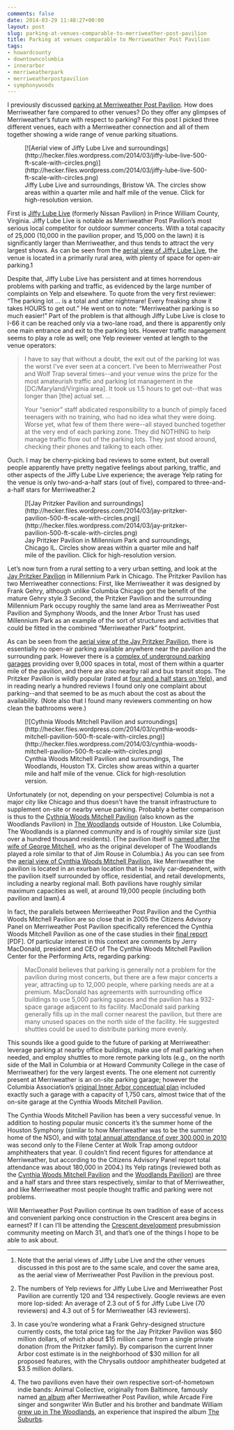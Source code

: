 ```yaml
---
comments: false
date: 2014-03-29 11:48:27+00:00
layout: post
slug: parking-at-venues-comparable-to-merriweather-post-pavilion
title: Parking at venues comparable to Merriweather Post Pavilion
tags:
- howardcounty
- downtowncolumbia
- innerarbor
- merriweatherpark
- merriweatherpostpavilion
- symphonywoods
---
```


I previously discussed [parking at Merriweather Post Pavilion](/2014/03/24/parking-and-the-future-of-merriweather-post-pavilion/). How does Merriweather fare compared to other venues? Do they offer any glimpses of Merriweather’s future with respect to parking? For this post I picked three different venues, each with a Merriweather connection and all of them together showing a wide range of venue parking situations.

<figure markdown="1">
[![Aerial view of Jiffy Lube Live and surroundings](http://hecker.files.wordpress.com/2014/03/jiffy-lube-live-500-ft-scale-with-circles.png)](http://hecker.files.wordpress.com/2014/03/jiffy-lube-live-500-ft-scale-with-circles.png)
<figcaption>Jiffy Lube Live and surroundings, Bristow VA. The circles show areas within a quarter mile and half mile of the venue. Click for high-resolution version.</figcaption>
</figure>



First is [Jiffy Lube Live](http://en.wikipedia.org/wiki/Jiffy_Lube_Live) (formerly Nissan Pavilion) in Prince William County, Virginia. Jiffy Lube Live is notable as Merriweather Post Pavilion’s most serious local competitor for outdoor summer concerts. With a total capacity of 25,000 (10,000 in the pavilion proper, and 15,000 on the lawn) it is significantly larger than Merriweather, and thus tends to attract the very largest shows. As can be seen from the [aerial view of Jiffy Lube Live](https://www.google.com/maps/@38.7866933,-77.5900792,1521m/data=!3m1!1e3), the venue is located in a primarily rural area, with plenty of space for open-air parking.1

Despite that, Jiffy Lube Live has persistent and at times horrendous problems with parking and traffic, as evidenced by the large number of complaints on Yelp and elsewhere. To quote from the very first reviewer: “The parking lot … is a total and utter nightmare!  Every freaking show it takes HOURS to get out.” He went on to note: “Merriweather parking is so much easier!” Part of the problem is that although Jiffy Lube Live is close to I-66 it can be reached only via a two-lane road, and there is apparently only one main entrance and exit to the parking lots. However traffic management seems to play a role as well; one Yelp reviewer vented at length to the venue operators:

<blockquote>I have to say that without a doubt, the exit out of the parking lot was the worst I’ve ever seen at a concert. I’ve been to Merriweather Post and Wolf Trap several times--and your venue wins the prize for the most amateurish traffic and parking lot management in the [DC/Maryland/Virginia area]. It took us 1.5 hours to get out--that was longer than [the] actual set. …

Your “senior” staff abdicated responsibility to a bunch of pimply faced teenagers with no training, who had no idea what they were doing. Worse yet, what few of them there were--all stayed bunched together at the very end of each parking zone. They did NOTHING to help manage traffic flow out of the parking lots. They just stood around, checking their phones and talking to each other.</blockquote>



Ouch. I may be cherry-picking bad reviews to some extent, but overall people apparently have pretty negative feelings about parking, traffic, and other aspects of the Jiffy Lube Live experience; the average Yelp rating for the venue is only two-and-a-half stars (out of five), compared to three-and-a-half stars for Merriweather.2

<figure markdown="1">
[![Jay Pritzker Pavilion and surroundings](http://hecker.files.wordpress.com/2014/03/jay-pritzker-pavilion-500-ft-scale-with-circles.png)](http://hecker.files.wordpress.com/2014/03/jay-pritzker-pavilion-500-ft-scale-with-circles.png)
<figcaption>Jay Pritzker Pavilion in Millennium Park and surroundings, Chicago IL. Circles show areas within a quarter mile and half mile of the pavilion. Click for high-resolution version.</figcaption>
</figure>



Let’s now turn from a rural setting to a very urban setting, and look at the [Jay Pritzker Pavilion](http://en.wikipedia.org/wiki/Jay_Pritzker_Pavilion) in Millennium Park in Chicago. The Pritzker Pavilion has two Merriweather connections: First, like Merriweather it was designed by Frank Gehry, although unlike Columbia Chicago got the benefit of the mature Gehry style.3 Second, the Pritzker Pavilion and the surrounding Millennium Park occupy roughly the same land area as Merriweather Post Pavilion and Symphony Woods, and the Inner Arbor Trust has used Millennium Park as an example of the sort of structures and activities that could be fitted in the combined “Merriweather Park” footprint.

As can be seen from the [aerial view of the Jay Pritzker Pavilion](https://www.google.com/maps/@41.8832734,-87.6204878,1457m/data=!3m1!1e3), there is essentially no open-air parking available anywhere near the pavilion and the surrounding park. However there is a [complex of underground parking garages](http://www.millenniumgarages.com/about/) providing over 9,000 spaces in total, most of them within a quarter mile of the pavilion, and there are also nearby rail and bus transit stops. The Pritzker Pavilion is wildly popular (rated at [four and a half stars on Yelp](http://www.yelp.com/biz/jay-pritzker-pavilion-chicago)), and in reading nearly a hundred reviews I found only one complaint about parking--and that seemed to be as much about the cost as about the availability. (Note also that I found many reviewers commenting on how clean the bathrooms were.)

<figure markdown="1">
[![Cythnia Woods Mitchell Pavilion and surroundings](http://hecker.files.wordpress.com/2014/03/cynthia-woods-mitchell-pavilion-500-ft-scale-with-circles.png)](http://hecker.files.wordpress.com/2014/03/cynthia-woods-mitchell-pavilion-500-ft-scale-with-circles.png)
<figcaption>Cynthia Woods Mitchell Pavilion and surroundings, The Woodlands, Houston TX. Circles show areas within a quarter mile and half mile of the venue. Click for high-resolution version.</figcaption>
</figure>



Unfortunately (or not, depending on your perspective) Columbia is not a major city like Chicago and thus doesn’t have the transit infrastructure to supplement on-site or nearby venue parking. Probably a better comparison is thus to the [Cythnia Woods Mitchell Pavilion](http://en.wikipedia.org/wiki/Cynthia_Woods_Mitchell_Pavilion) (also known as the Woodlands Pavilion) in [The Woodlands](http://en.wikipedia.org/wiki/The_Woodlands,_Texas) outside of Houston. Like Columbia, The Woodlands is a planned community and is of roughly similar size (just over a hundred thousand residents). (The pavilion itself is [named after the wife of George Mitchell](http://www.woodlandscenter.org/history.html), who as the original developer of The Woodlands played a role similar to that of Jim Rouse in Columbia.) As you can see from the [aerial view of Cynthia Woods Mitchell Pavilion](https://www.google.com/maps/@30.1617438,-95.4639081,1599m/data=!3m1!1e3), like Merriweather the pavilion is located in an exurban location that is heavily car-dependent, with the pavilion itself surrounded by office, residential, and retail developments, including a nearby regional mall. Both pavilions have roughly similar maximum capacities as well, at around 19,000 people (including both pavilion and lawn).4

In fact, the parallels between Merriweather Post Pavilion and the Cynthia Woods Mitchell Pavilion are so close that in 2005 the Citizens Advisory Panel on Merriweather Post Pavilion specifically referenced the Cynthia Woods Mitchell Pavilion as one of the case studies in their [final report](http://citeseerx.ist.psu.edu/viewdoc/download?doi=10.1.1.123.774&rep=rep1&type=pdf) [PDF]. Of particular interest in this context are comments by Jerry MacDonald, president and CEO of The Cynthia Woods Mitchell Pavilion Center for the Performing Arts, regarding parking:

<blockquote>MacDonald believes that parking is generally not a problem for the pavilion during most concerts, but there are a few major concerts a year, attracting up to 12,000 people, where parking needs are at a premium. MacDonald has agreements with surrounding office buildings to use 5,000 parking spaces and the pavilion has a 932-space garage adjacent to its facility. MacDonald said parking generally fills up in the mall corner nearest the pavilion, but there are many unused spaces on the north side of the facility. He suggested shuttles could be used to distribute parking more evenly.</blockquote>



This sounds like a good guide to the future of parking at Merriweather: leverage parking at nearby office buildings, make use of mall parking when needed, and employ shuttles to more remote parking lots (e.g., on the north side of the Mall in Columbia or at Howard Community College in the case of Merriweather) for the very largest events. The one element not currently present at Merriweather is an on-site parking garage; however the Columbia Association’s [original Inner Arbor conceptual plan](http://www.scribd.com/doc/122612333/Columbia-Association-Inner-Arbor-Plan-Presentation) included exactly such a garage with a capacity of 1,750 cars, almost twice that of the on-site garage at the Cynthia Woods Mitchell Pavilion.

The Cynthia Woods Mitchell Pavilion has been a very successful venue. In addition to hosting popular music concerts it’s the summer home of the Houston Symphony (similar to how Merriweather was to be the summer home of the NSO), and with [total annual attendance of over 300,000 in 2010](http://www.chron.com/life/hoffman/article/Hoffman-Woodlands-Pavilion-is-No-2-in-the-world-1694146.php) was second only to the Filene Center at Wolk Trap among outdoor amphitheaters that year. (I couldn’t find recent figures for attendance at Merriweather, but according to the Citizens Advisory Panel report total attendance was about 180,000 in 2004.) Its Yelp ratings (reviewed both as the [Cynthia Woods Mitchell Pavilion](http://www.yelp.com/biz/cynthia-woods-mitchell-pavillion-the-woodlands-2) and the [Woodlands Pavilion](http://www.yelp.com/biz/woodlands-pavilion-woodlands)) are three and a half stars and three stars respectively, similar to that of Merriweather, and like Merriweather most people thought traffic and parking were not problems.

Will Merriweather Post Pavilion continue its own tradition of ease of access and convenient parking once construction in the Crescent area begins in earnest? If I can I’ll be attending the [Crescent development](http://www.baltimoresun.com/news/maryland/howard/columbia/ph-ho-cf-howard-hughes-0320-20140318,0,2645175.story) presubmission community meeting on March 31, and that’s one of the things I hope to be able to ask about.
 


* * *



1. Note that the aerial views of Jiffy Lube Live and the other venues discussed in this post are to the same scale, and cover the same area, as the aerial view of Merriweather Post Pavilion in the previous post.

2. The numbers of Yelp reviews for Jiffy Lube Live and Merriweather Post Pavilion are currently 120 and 134 respectively. Google reviews are even more lop-sided: An average of 2.3 out of 5 for Jiffy Lube Live (70 reviewers) and 4.3 out of 5 for Merriweather (43 reviewers).

3. In case you’re wondering what a Frank Gehry-designed structure currently costs, the total price tag for the Jay Pritzker Pavilion was $60 million dollars, of which about $15 million came from a single private donation (from the Pritzker family). By comparison the current Inner Arbor cost estimate is in the neighborhood of $30 million for all proposed features, with the Chrysalis outdoor amphitheater budgeted at $3.5 million dollars.

4. The two pavilions even have their own respective sort-of-hometown indie bands: Animal Collective, originally from Baltimore, famously named [an album](http://en.wikipedia.org/wiki/Merriweather_Post_Pavilion_%28album%29) after Merriweather Post Pavilion, while Arcade Fire singer and songwriter Win Butler and his brother and bandmate William [grew up in The Woodlands](http://houston.culturemap.com/news/entertainment/05-05-11-the-big-win-arcade-fire-tells-tales-and-talks-texas-in-its-return-home-to-the-woodlands/), an experience that inspired the album [The Suburbs](http://en.wikipedia.org/wiki/The_Suburbs_%28album%29).
